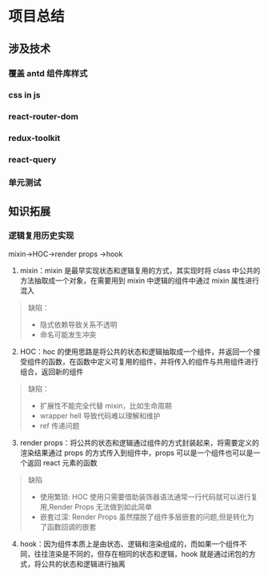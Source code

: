 # 项目总结

## 涉及技术

### 覆盖 antd 组件库样式

### css in js

### react-router-dom

### redux-toolkit

### react-query

### 单元测试

## 知识拓展

### 逻辑复用历史实现

mixin->HOC->render props ->hook

1. mixin：mixin 是最早实现状态和逻辑复用的方式，其实现时将 class 中公共的方法抽取成一个对象，在需要用到 mixin 中逻辑的组件中通过 mixin 属性进行混入

> 缺陷：
>
> -   隐式依赖导致关系不透明
> -   命名可能发生冲突

2. HOC：hoc 的使用思路是将公共的状态和逻辑抽取成一个组件，并返回一个接受组件的函数，在函数中定义可复用的组件，并将传入的组件与共用组件进行组合，返回新的组件

> 缺陷：
>
> -   扩展性不能完全代替 mixin，比如生命周期
> -   wrapper hell 导致代码难以理解和维护
> -   ref 传递问题

3. render props：将公共的状态和逻辑通过组件的方式封装起来，将需要定义的渲染结果通过 props 的方式传入到组件中，props 可以是一个组件也可以是一个返回 react 元素的函数

> 缺陷
>
> -   使用繁琐: HOC 使用只需要借助装饰器语法通常一行代码就可以进行复用,Render Props 无法做到如此简单
> -   嵌套过深: Render Props 虽然摆脱了组件多层嵌套的问题,但是转化为了函数回调的嵌套

4. hook：因为组件本质上是由状态、逻辑和渲染组成的，而如果一个组件不同，往往渲染是不同的，但存在相同的状态和逻辑，hook 就是通过闭包的方式，将公共的状态和逻辑进行抽离
